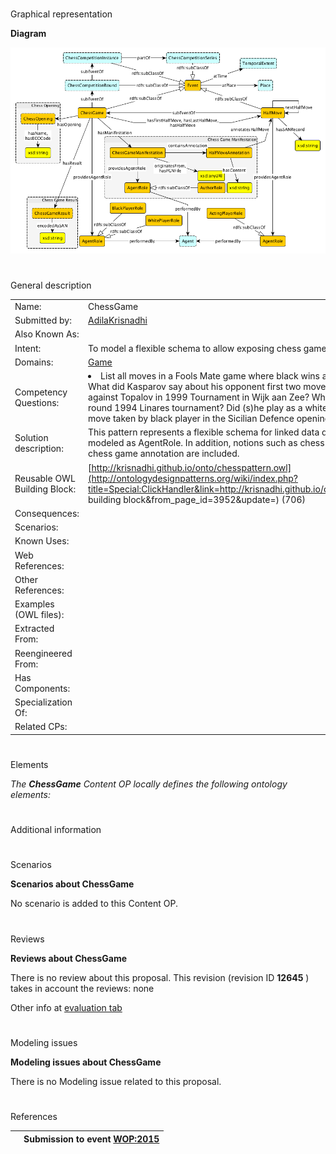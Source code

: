 # 

 Graphical representation



__Diagram__ 





[![Image:Chess-game-core-withevent.png](images/2/25/Chess-game-core-withevent.png)](../Image/Chess-game-core-withevent.png "Image:Chess-game-core-withevent.png")





# 

 General description




|  |  |
| --- | --- |
|  Name:  |  ChessGame  |
|  Submitted by:  | [AdilaKrisnadhi](../User/AdilaKrisnadhi "User:AdilaKrisnadhi")  |
|  Also Known As:  |  |
|  Intent:  |  To model a flexible schema to allow exposing chess games as linked data.  |
|  Domains:  | [Game](../Community/Game "Community:Game")  |
|  Competency Questions:  | <li>       List all moves in a Fools Mate game where black wins after 2 moves by both players?      </li> What did Kasparov say about his opponent first two moves in his commentary about his game against Topalov in 1999 Tournament in Wijk aan Zee?  Who played against Kasparov in the round 1994 Linares tournament? Did (s)he play as a white or black player?  What is the first move taken by black player in the Sicilian Defence opening?  |
|  Solution description:  |  This pattern represents a flexible schema for linked data querying of chess games. Players are modeled as AgentRole. In addition, notions such as chess moves, chess tournaments, as well as chess game annotation are included.  |
|  Reusable OWL Building Block:  | [http://krisnadhi.github.io/onto/chesspattern.owl](http://ontologydesignpatterns.org/wiki/index.php?title=Special:ClickHandler&link=http://krisnadhi.github.io/onto/chesspattern.owl&message=OWL building block&from_page_id=3952&update=)  (706)  |
|  Consequences:  |  |
|  Scenarios:  |  |
|  Known Uses:  |  |
|  Web References:  |  |
|  Other References:  |  |
|  Examples (OWL files):  |  |
|  Extracted From:  |  |
|  Reengineered From:  |  |
|  Has Components:  |  |
|  Specialization Of:  |  |
|  Related CPs:  |  |



  





# 

 Elements



_The
 __ChessGame__ 
 Content OP locally defines the following ontology elements:_ 




# 

 Additional information



# 

 Scenarios




__Scenarios about ChessGame__ 


 No scenario is added to this Content OP.
 




# 

 Reviews




__Reviews about ChessGame__ 


 There is no review about this proposal.
This revision (revision ID
 __12645__ 
 ) takes in account the reviews: none
 



 Other info at
 [evaluation tab](http://ontologydesignpatterns.org/wiki/index.php?title=Submissions:ChessGame&action=evaluation "http://ontologydesignpatterns.org/wiki/index.php?title=Submissions:ChessGame&action=evaluation") 





  





# 

 Modeling issues




__Modeling issues about ChessGame__ 


 There is no Modeling issue related to this proposal.
 




  





# 

 References



  






|  |  Submission to event [WOP:2015](../WOP/2015 "WOP:2015")  |
| --- | --- |